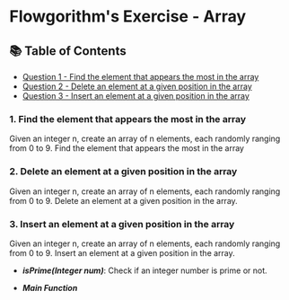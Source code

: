 # Flowgorithm's Exercise - Array

## 📚 Table of Contents
- [Question 1 - Find the element that appears the most in the array](#1-find-the-element-that-appears-the-most-in-the-array)
- [Question 2 - Delete an element at a given position in the array](#2-delete-an-element-at-a-given-position-in-the-array)
- [Question 3 - Insert an element at a given position in the array](#3-insert-an-element-at-a-given-position-in-the-array)

### 1. Find the element that appears the most in the array
Given an integer n, create an array of n elements, each randomly ranging from 0 to 9. Find the element that appears the most in the array




### 2. Delete an element at a given position in the array
Given an integer n, create an array of n elements, each randomly ranging from 0 to 9. Delete an element at a given position in the array.



### 3. Insert an element at a given position in the array
Given an integer n, create an array of n elements, each randomly ranging from 0 to 9. Insert an element at a given position in the array.

- **_isPrime(Integer num)_**: Check if an integer number is prime or not.



- **_Main Function_**